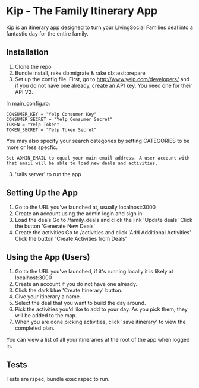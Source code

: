 Kip - The Family Itinerary App
===

Kip is an itinerary app designed to turn your LivingSocial Families deal into a fantastic day for the entire family.

Installation
---
1. Clone the repo
2. Bundle install, rake db:migrate & rake db:test:prepare
3. Set up the config file. First, go to http://www.yelp.com/developers/ and if you do not have one already, create an API key. You need one for their API V2.

In main_config.rb:

    CONSUMER_KEY = "Yelp Consumer Key"
    CONSUMER_SECRET = "Yelp Consumer Secret"
    TOKEN = "Yelp Token"
    TOKEN_SECRET = "Yelp Token Secret"
    
You may also specify your search categories by setting CATEGORIES to be more or less specfic.

    Set ADMIN_EMAIL to equal your main email address. A user account with that email will be able to load new deals and activities.

3. 'rails server' to run the app

Setting Up the App
---
1. Go to the URL you've launched at, usually localhost:3000
2. Create an account using the admin login and sign in
3. Load the deals
    Go to /family_deals and click the link 'Update deals'
    Click the button 'Generate New Deals'
4. Create the activities
    Go to /activities and click 'Add Additional Activities'
    Click the button 'Create Activities from Deals'

Using the App (Users)
---
1. Go to the URL you've launched, if it's running locally it is likely at localhost:3000
2. Create an account if you do not have one already.
3. Click the dark blue 'Create Itinerary' button.
4. Give your itinerary a name.
5. Select the deal that you want to build the day around.
6. Pick the activities you'd like to add to your day. As you pick them, they will be added to the map.
7. When you are done picking activities, click 'save itinerary' to view the completed plan.

You can view a list of all your itineraries at the root of the app when logged in.


Tests
---
Tests are rspec, bundle exec rspec to run.

